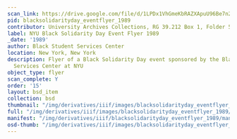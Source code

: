 ```yaml
---
scan_link: https://drive.google.com/file/d/1LPDx1VhGmeKbRAZXApuU96Be7n2YTVwF/view?usp=sharing
pid: blacksolidarityday_eventflyer_1989
contributor: University Archives Collections, RG 39.212 Box 1, Folder 58
label: NYU Black Solidarity Day Event Flyer 1989
_date: '1989'
author: Black Student Services Center
location: New York, New York
description: Flyer of a Black Solidarity Day event sponsored by the Black Student
  Services Center at NYU
object_type: flyer
scan_complete: Y
order: '15'
layout: bsd_item
collection: bsd
thumbnail: "/img/derivatives/iiif/images/blacksolidarityday_eventflyer_1989/full/250,/0/default.jpg"
full: "/img/derivatives/iiif/images/blacksolidarityday_eventflyer_1989/full/1140,/0/default.jpg"
manifest: "/img/derivatives/iiif/blacksolidarityday_eventflyer_1989/manifest.json"
osd-thumb: "/img/derivatives/iiif/images/blacksolidarityday_eventflyer_1989/full/375,/0/default.jpg"
---
```

